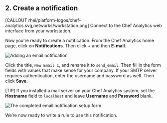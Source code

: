 ## 2. Create a notification

[CALLOUT rhel/platform-logos/chef-analytics.svg,networks/workstation.png] Connect to the Chef Analytics web interface from your workstation.

Now you're ready to create a notification. From the Chef Analytics home page, click on **Notifications**. Then click **+** and then **E-mail**.

![Adding an email notification](chef-analytics/add-email-notification.png)

Click the title, `New Email 1`, and rename it to `send_email`. Then fill in the form fields with values that make sense for your company. If your SMTP server requires authentication, enter the username and password as well. Then click **Save**.

[TIP] If you installed a mail server on your Chef Analytics system, set the **Hostname** field to `localhost` and leave **Username** and **Password** blank.

![The completed email notification setup form](chef-analytics/add-email-notification-form.png)

We’re now ready to write a rule to use this notification.
